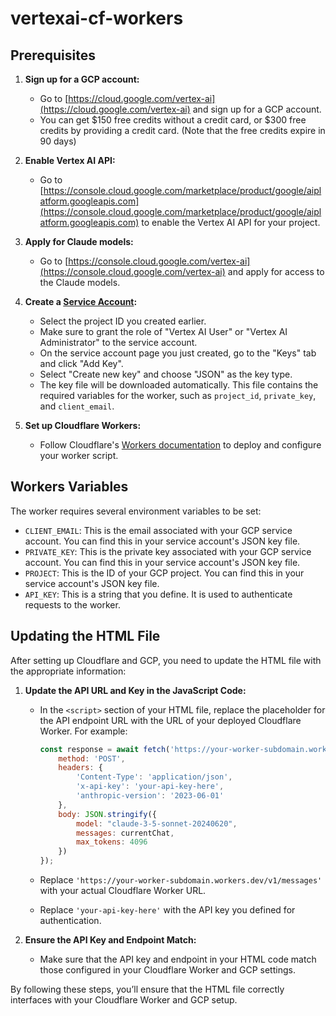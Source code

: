 # vertexai-cf-workers

## Prerequisites
1. **Sign up for a GCP account:**
   - Go to [https://cloud.google.com/vertex-ai](https://cloud.google.com/vertex-ai) and sign up for a GCP account.
   - You can get $150 free credits without a credit card, or $300 free credits by providing a credit card. (Note that the free credits expire in 90 days)

2. **Enable Vertex AI API:**
   - Go to [https://console.cloud.google.com/marketplace/product/google/aiplatform.googleapis.com](https://console.cloud.google.com/marketplace/product/google/aiplatform.googleapis.com) to enable the Vertex AI API for your project.

3. **Apply for Claude models:**
   - Go to [https://console.cloud.google.com/vertex-ai](https://console.cloud.google.com/vertex-ai) and apply for access to the Claude models.

4. **Create a [Service Account](https://console.cloud.google.com/projectselector/iam-admin/serviceaccounts/create?walkthrough_id=iam--create-service-account#step_index=1):**
   - Select the project ID you created earlier.
   - Make sure to grant the role of "Vertex AI User" or "Vertex AI Administrator" to the service account.
   - On the service account page you just created, go to the "Keys" tab and click "Add Key".
   - Select "Create new key" and choose "JSON" as the key type.
   - The key file will be downloaded automatically. This file contains the required variables for the worker, such as `project_id`, `private_key`, and `client_email`.

5. **Set up Cloudflare Workers:**
   - Follow Cloudflare's [Workers documentation](https://developers.cloudflare.com/workers/) to deploy and configure your worker script.

## Workers Variables

The worker requires several environment variables to be set:

- `CLIENT_EMAIL`: This is the email associated with your GCP service account. You can find this in your service account's JSON key file.
- `PRIVATE_KEY`: This is the private key associated with your GCP service account. You can find this in your service account's JSON key file.
- `PROJECT`: This is the ID of your GCP project. You can find this in your service account's JSON key file.
- `API_KEY`: This is a string that you define. It is used to authenticate requests to the worker.

## Updating the HTML File

After setting up Cloudflare and GCP, you need to update the HTML file with the appropriate information:

1. **Update the API URL and Key in the JavaScript Code:**
   - In the `<script>` section of your HTML file, replace the placeholder for the API endpoint URL with the URL of your deployed Cloudflare Worker. For example:

     ```javascript
     const response = await fetch('https://your-worker-subdomain.workers.dev/v1/messages', {
         method: 'POST',
         headers: {
             'Content-Type': 'application/json',
             'x-api-key': 'your-api-key-here',
             'anthropic-version': '2023-06-01'
         },
         body: JSON.stringify({
             model: "claude-3-5-sonnet-20240620",
             messages: currentChat,
             max_tokens: 4096
         })
     });
     ```

   - Replace `'https://your-worker-subdomain.workers.dev/v1/messages'` with your actual Cloudflare Worker URL.

   - Replace `'your-api-key-here'` with the API key you defined for authentication.

2. **Ensure the API Key and Endpoint Match:**
   - Make sure that the API key and endpoint in your HTML code match those configured in your Cloudflare Worker and GCP settings.

By following these steps, you’ll ensure that the HTML file correctly interfaces with your Cloudflare Worker and GCP setup.
